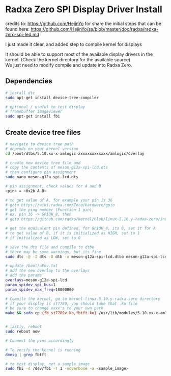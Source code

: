 # Radxa Zero SPI Display Driver Install

credits to: https://github.com/HejinYo for share the initial steps that can be found here: https://github.com/HejinYo/ss/blob/master/doc/radxa/radxa-zero-spi-led.md

I just made it clear, and added step to compile kernel for displays

It should be able to support most of the available display drivers in the kernel. (Check the kernel directory for the available source) <br/>
We just need to modify compile and update into Radxa Zero.

## Dependencies
```bash
# install dtc
sudo apt-get install device-tree-compiler

# optional / useful to test display
# framebuffer imageviewer
sudo apt-get install fbi
```

## Create device tree files
```bash
# navigate to device tree path
# depends on your kernel version
cd /boot/dtbs/5.10.xx-x-amlogic-xxxxxxxxxxxxx/amlogic/overlay

# create new device tree file and 
# copy the contents of meson-g12a-spi-lcd.dts
# then configure pin assignment
sudo nano meson-g12a-spi-lcd.dts

# pin assignment, check values for A and B
<pin> = <0x2b A B>

# to get value of A, for example your pin is 36
# goto https://wiki.radxa.com/Zero/hardware/gpio
# get the ping number (Function 1 pin),
# ex. pin 36 -> GPIOH_8, then
# goto https://github.com/radxa/kernel/blob/linux-5.10.y-radxa-zero/include/dt-bindings/gpio/meson-g12a-gpio.h

# get the equivalent pin defined, for GPIOH_8, its 8, set it for A
# to get value of B, if it is initialized as HIGH, set to 1
# if initialized as LOW, set to 0

# save the dts file and compile to dtbo
# there may be some warnings, but its fine
sudo dtc -@ -I dts -O dtb -o meson-g12a-spi-lcd.dtbo meson-g12a-spi-lcd.dts

# update /boot/uEnv.txt
# add the new overlay to the overlays
# add the params
overlays=meson-g12a-spi-lcd
param_spidev_spi_bus=1
param_spidev_max_freq=10000000

# Compile the kernel, go to kernel-linux-5.10.y-radxa-zero directory
# if your display is st7789, you should take that .ko file
# be sure to change xxxx's to your own path
make && sudo cp {fb_st7789v.ko,fbtft.ko} /usr/lib/modules/5.10.xx-x-amlogic-xxxxxxxxxxxxx/kernel/drivers/staging/fbtft/


# lastly, reboot
sudo reboot now

# Connect the pins accordingly

# To verify the kernel is running
dmesg | grep fbtft

# to test display, get a sample image
sudo fbi -d /dev/fb1 -T 1 -noverbose -a <sample_image>